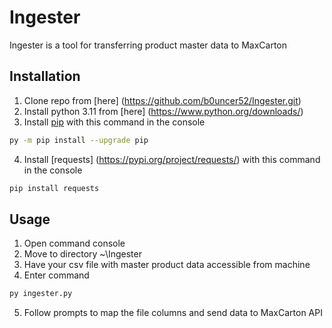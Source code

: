 # Ingester
Ingester is a tool for transferring product master data to MaxCarton

## Installation
1. Clone repo from [here] (https://github.com/b0uncer52/Ingester.git)
2. Install python 3.11 from [here] (https://www.python.org/downloads/)
3. Install [pip](https://pip.pypa.io/en/stable/) with this command in the console 
```bash
py -m pip install --upgrade pip
```
4. Install [requests] (https://pypi.org/project/requests/) with this command in the console
```bash
pip install requests
```

## Usage 
1. Open command console 
2. Move to directory ~\Ingester
3. Have your csv file with master product data accessible from machine
4. Enter command 
```bash
py ingester.py
```
5. Follow prompts to map the file columns and send data to MaxCarton API